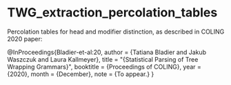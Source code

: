 # TWG_extraction_percolation_tables
Percolation tables for head and modifier distinction, as described in COLING 2020 paper:

@InProceedings{Bladier-et-al:20,
  author = {Tatiana Bladier and Jakub Waszczuk and Laura Kallmeyer},
  title = "{Statistical Parsing of Tree Wrapping Grammars}",
  booktitle = {Proceedings of COLING},
  year = {2020},
  month = {December},
  note = {To appear.}
  }
